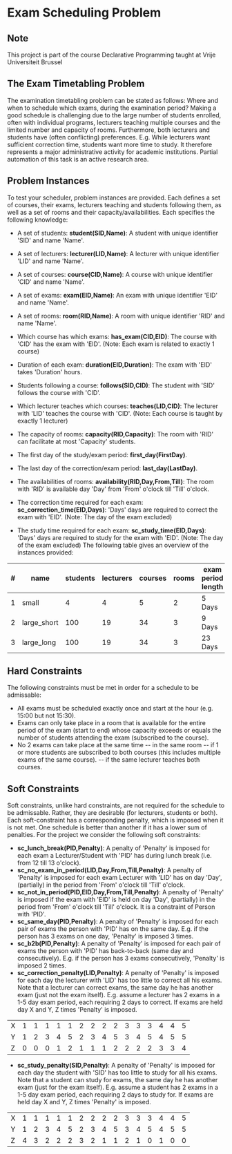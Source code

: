 # Exam Scheduling Problem

## Note

This project is part of the course Declarative Programming taught at Vrije Universiteit Brussel

## The Exam Timetabling Problem

The examination timetabling problem can be stated as follows: Where and when to schedule which exams, during the examination period? Making a good schedule is challenging due to the large number of students enrolled, often with individual programs, lecturers teaching multiple courses and the limited number and capacity of rooms. Furthermore, both lecturers and students have (often conflicting) preferences. E.g. While lecturers want sufficient correction time, students want more time to study. It therefore represents a major administrative activity for academic institutions. Partial automation of this task is an active research area.
 
## Problem Instances
To test your scheduler, problem instances are provided. Each defines a set of courses, their exams, lecturers teaching and students following them, as well as a set of rooms and their capacity/availabilities. Each specifies the following knowledge:

- A set of students: **student(SID,Name)**: A student with unique identifier 'SID' and name 'Name'.
 
- A set of lecturers: **lecturer(LID,Name)**: A lecturer with unique identifier 'LID' and name 'Name'.
 
- A set of courses: **course(CID,Name)**: A course with unique identifier 'CID' and name 'Name'.
 
- A set of exams: **exam(EID,Name)**: An exam with unique identifier 'EID' and name 'Name'.
 
- A set of rooms: **room(RID,Name)**: A room with unique identifier 'RID' and name 'Name'.
 
- Which course has which exams: **has_exam(CID,EID)**: The course with 'CID' has the exam with 'EID'. (Note: Each exam is related to exactly 1 course)
 
- Duration of each exam: **duration(EID,Duration)**: The exam with 'EID' takes 'Duration' hours.
 
- Students following a course: **follows(SID,CID)**: The student with 'SID' follows the course with 'CID'.
 
- Which lecturer teaches which courses: **teaches(LID,CID)**: The lecturer with 'LID' teaches the course with 'CID'. (Note: Each course is taught by exactly 1 lecturer)
 
- The capacity of rooms: **capacity(RID,Capacity)**: The room with 'RID' can facilitate at most 'Capacity' students.
 
- The first day of the study/exam period: **first_day(FirstDay)**.
 
- The last day of the correction/exam period: **last_day(LastDay)**.
 
- The availabilities of rooms: **availability(RID,Day,From,Till)**: The room with 'RID' is available day 'Day' from 'From' o'clock till 'Till' o'clock.
 
- The correction time required for each exam: **sc_correction_time(EID,Days)**: 'Days' days are required to correct the exam with 'EID'. (Note: The day of the exam excluded)
 
- The study time required for each exam: **sc_study_time(EID,Days)**: 'Days' days are required to study for the exam with 'EID'. (Note: The day of the exam excluded) The following table gives an overview of the instances provided:

| # | name | students | lecturers | courses | rooms | exam period length | optimal sq |
|---|------|----------|-----------|---------|-------|--------------------|------------|
| 1 | small       | 4   | 4  | 5  | 2 | 5 Days  | 1.875 |
| 2 | large_short | 100 | 19 | 34 | 3 | 9 Days  | ???   |
| 3	| large_long  | 100 | 19 | 34 | 3 | 23 Days | ???   |
 
## Hard Constraints
The following constraints must be met in order for a schedule to be admissable:

- All exams must be scheduled exactly once and start at the hour (e.g. 15:00 but not 15:30).
- Exams can only take place in a room that is available for the entire period of the exam (start to end) whose capacity exceeds or equals the number of students attending the exam (subscribed to the course).
- No 2 exams can take place at the same time 
-- in the same room 
-- if 1 or more students are subscribed to both courses (this includes multiple exams of the same course).
-- if the same lecturer teaches both courses.
 
## Soft Constraints
Soft constraints, unlike hard constraints, are not required for the schedule to be admissable. Rather, they are desirable (for lecturers, students or both). Each soft-constraint has a corresponding penalty, which is imposed when it is not met. One schedule is better than another if it has a lower sum of penalties. For the project we consider the following soft constraints:

- **sc_lunch_break(PID,Penalty)**: A penalty of 'Penalty' is imposed for each exam a Lecturer/Student with 'PID' has during lunch break (i.e. from 12 till 13 o'clock).
- **sc_no_exam_in_period(LID,Day,From,Till,Penalty)**: A penalty of 'Penalty' is imposed for each exam Lecturer with 'LID' has on day 'Day', (partially) in the period from 'From' o'clock till 'Till' o'clock.
- **sc_not_in_period(PID,EID,Day,From,Till,Penalty)**: A penalty of 'Penalty' is imposed if the exam with 'EID' is held on day 'Day', (partially) in the period from 'From' o'clock till 'Till' o'clock. It is a constraint of Person with 'PID'.
- **sc_same_day(PID,Penalty)**: A penalty of 'Penalty' is imposed for each pair of exams the person with 'PID' has on the same day. E.g. if the person has 3 exams on one day, 'Penalty' is imposed 3 times.
- **sc_b2b(PID,Penalty)**: A penalty of 'Penalty' is imposed for each pair of exams the person with 'PID' has back-to-back (same day and consecutively). E.g. if the person has 3 exams consecutively, 'Penalty' is imposed 2 times.
- **sc_correction_penalty(LID,Penalty)**: A penalty of 'Penalty' is imposed for each day the lecturer with 'LID' has too little to correct all his exams. Note that a lecturer can correct exams, the same day he has another exam (just not the exam itself). E.g. assume a lecturer has 2 exams in a 1-5 day exam period, each requiring 2 days to correct. If exams are held day X and Y, Z times 'Penalty' is imposed.

|   |   |   |   |   |   |   |   |   |   |   |   |   |   |   |   |
|---|---|---|---|---|---|---|---|---|---|---|---|---|---|---|---|
| X | 1 | 1 | 1 | 1 | 1 | 2 | 2 | 2 | 2 | 3 | 3 | 3 | 4 | 4 | 5 |
| Y | 1 | 2 | 3 | 4 | 5 | 2 | 3 | 4 | 5 | 3 | 4 | 5 | 4 | 5 | 5 |
| Z | 0 | 0 | 0 | 1 | 2 | 1 | 1 | 1 | 2 | 2 | 2 | 2 | 3 | 3 | 4 |
- **sc_study_penalty(SID,Penalty)**: A penalty of 'Penalty' is imposed for each day the student with 'SID' has too little to study for all his exams. Note that a student can study for exams, the same day he has another exam (just for the exam itself). E.g. assume a student has 2 exams in a 1-5 day exam period, each requiring 2 days to study for. If exams are held day X and Y, Z times 'Penalty' is imposed.

|   |   |   |   |   |   |   |   |   |   |   |   |   |   |   |   |
|---|---|---|---|---|---|---|---|---|---|---|---|---|---|---|---|
| X|	1|	1|	1|	1|	1|	2|	2|	2|	2|	3|	3|	3|	4|	4|	5|
| Y|	1|	2|	3|	4|	5|	2|	3|	4|	5|	3|	4|	5|	4|	5|	5|
| Z|	4|	3|	2|	2|	2|	3|	2|	1|	1|	2|	1|	0|	1|	0|	0|
 
